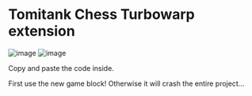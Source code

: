 # Tomitank Chess Turbowarp extension

![image](https://github.com/user-attachments/assets/3fc86690-77b5-49c7-b49b-6539ae8b1bce)
![image](https://github.com/user-attachments/assets/edd4b101-efb7-4671-b807-5b070b3964d8)

Copy and paste the code inside.

First use the new game block! Otherwise it will crash the entire project...
